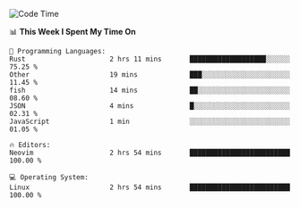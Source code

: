 <!-- [![Top Langs](https://github-readme-stats.vercel.app/api/top-langs/?username=gagahsyuja&theme=dracula&hide_border=true&border_radius=7)](https://github.com/anuraghazra/github-readme-stats) -->

<!--START_SECTION:waka-->
![Code Time](http://img.shields.io/badge/Code%20Time-657%20hrs%2037%20mins-blue)

📊 **This Week I Spent My Time On** 

```text
💬 Programming Languages: 
Rust                     2 hrs 11 mins       ███████████████████░░░░░░   75.25 % 
Other                    19 mins             ███░░░░░░░░░░░░░░░░░░░░░░   11.45 % 
fish                     14 mins             ██░░░░░░░░░░░░░░░░░░░░░░░   08.60 % 
JSON                     4 mins              █░░░░░░░░░░░░░░░░░░░░░░░░   02.31 % 
JavaScript               1 min               ░░░░░░░░░░░░░░░░░░░░░░░░░   01.05 % 

🔥 Editors: 
Neovim                   2 hrs 54 mins       █████████████████████████   100.00 % 

💻 Operating System: 
Linux                    2 hrs 54 mins       █████████████████████████   100.00 % 
```


<!--END_SECTION:waka-->
